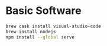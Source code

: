 # Basic Software

```bash
brew cask install visual-studio-code
brew install nodejs
npm install --global serve
```
